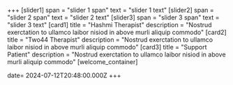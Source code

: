 +++
[slider1]
  span = "slider 1 span"
  text = "slider 1 text"
[slider2]
  span = "slider 2 span"
  text = "slider 2 text"
[slider3]
  span = "slider 3 span"
  text = "slider 3 text"
[card1]
  title = "Hashmi Therapist"
  description = "Nostrud exerctation to ullamco laibor nisiod in above murli aliquip commodo"
[card2]
  title = "Two44 Therapist"
  description = "Nostrud exerctation to ullamco laibor nisiod in above murli aliquip commodo"
[card3]
  title = "Support Patient"
  description = "Nostrud exerctation to ullamco laibor nisiod in above murli aliquip commodo"
[welcome_container]

  
  
  
date= 2024-07-12T20:48:00.000Z
+++
